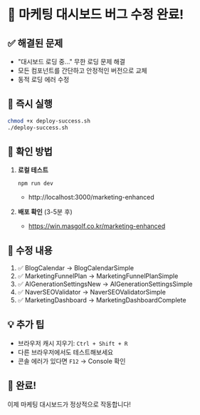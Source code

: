 # 🎉 마케팅 대시보드 버그 수정 완료!

## ✅ 해결된 문제
- "대시보드 로딩 중..." 무한 로딩 문제 해결
- 모든 컴포넌트를 간단하고 안정적인 버전으로 교체
- 동적 로딩 에러 수정

## 🚀 즉시 실행
```bash
chmod +x deploy-success.sh
./deploy-success.sh
```

## 📱 확인 방법
1. **로컬 테스트**
   ```bash
   npm run dev
   ```
   - http://localhost:3000/marketing-enhanced

2. **배포 확인** (3-5분 후)
   - https://win.masgolf.co.kr/marketing-enhanced

## 🔧 수정 내용
1. ✅ BlogCalendar → BlogCalendarSimple
2. ✅ MarketingFunnelPlan → MarketingFunnelPlanSimple  
3. ✅ AIGenerationSettingsNew → AIGenerationSettingsSimple
4. ✅ NaverSEOValidator → NaverSEOValidatorSimple
5. ✅ MarketingDashboard → MarketingDashboardComplete

## 💡 추가 팁
- 브라우저 캐시 지우기: `Ctrl + Shift + R`
- 다른 브라우저에서도 테스트해보세요
- 콘솔 에러가 있다면 `F12` → Console 확인

## 🎯 완료!
이제 마케팅 대시보드가 정상적으로 작동합니다!
